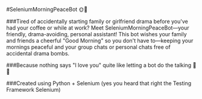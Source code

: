 #SeleniumMorningPeaceBot 🌞🤖

###Tired of accidentally starting family or girlfriend drama before you've had your coffee or while at work? Meet SeleniumMorningPeaceBot—your friendly, drama-avoiding, personal assistant! This bot wishes your family and friends a cheerful "Good Morning" so you don't have to—keeping your mornings peaceful and your group chats or personal chats free of accidental drama bombs.

###Because nothing says "I love you" quite like letting a bot do the talking 🌅😂

###Created using Python + Selenium (yes you heard that right the Testing Framework Selenium)
